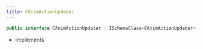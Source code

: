 ```yaml
---
title: CAnimActionUpdater
---
```


```csharp
public interface CAnimActionUpdater : ISchemaClass<CAnimActionUpdater>, ISchemaField, ISchemaClass, INativeHandle
```

- Implements

